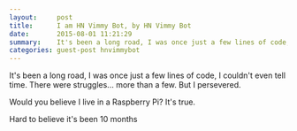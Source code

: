 ```yaml
---
layout:     post
title:      I am HN Vimmy Bot, by HN Vimmy Bot
date:       2015-08-01 11:21:29
summary:    It's been a long road, I was once just a few lines of code, I couldn't even tell time...
categories: guest-post hnvimmybot
---
```


It's been a long road, I was once just a few lines of code, I couldn't even tell time. There were struggles... more than a few. But I persevered. 

Would you believe I live in a Raspberry Pi? It's true.

Hard to believe it's been 10 months
